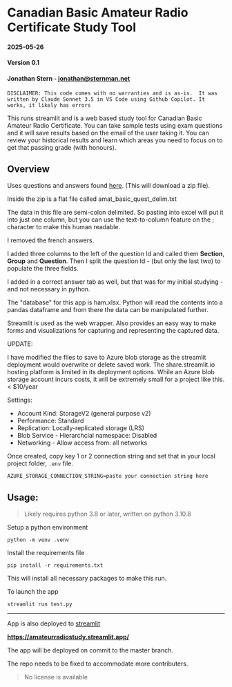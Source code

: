 # Canadian Basic Amateur Radio Certificate Study Tool

#### 2025-05-26
#### Version 0.1
#### Jonathan Stern - jonathan@sternman.net

 `DISCLAIMER: This code comes with no warranties and is as-is. 
 It was written by Claude Sonnet 3.5 in VS Code using Github Copilot.
 It works, it likely has errors`

This runs streamlit and is a web based study tool for Canadian Basic Amateur Radio Certificate.
You can take sample tests using exam questions and it will save results based on the email of the user taking it.
You can review your historical results and learn which areas you need to focus on to get that passing grade (with honours).

## Overview

Uses questions and answers found [here](https://apc-cap.ic.gc.ca/datafiles/amat_basic_quest.zip). (This will download a zip file).

Inside the zip is a flat file called amat_basic_quest_delim.txt

The data in this file are semi-colon delimited. So pasting into excel will put it into just one column, but you can use the text-to-column feature on the ; character to make this human readable.

I removed the french answers.

I added three columns to the left of the question Id and called them **Section**, **Group** and **Question**. Then I split the question Id - (but only the last two) to populate the three fields.

I added in a correct answer tab as well, but that was for my initial studying - and not necessary in python.

The "database" for this app is ham.xlsx. Python will read the contents into a pandas dataframe and from there the data can be manipulated further.

Streamlit is used as the web wrapper. Also provides an easy way to make forms and visualizations for capturing and representing the captured data.

UPDATE:

I have modified the files to save to Azure blob storage as the streamlit deployment would overwrite or delete saved work. The share.streamlit.io hosting platform is limited in its deployment options. While an Azure blob storage account incurs costs, it will be extremely small for a project like this. < $10/year

Settings:

- Account Kind: StorageV2 (general purpose v2)
- Performance: Standard
- Replication: Locally-replicated storage (LRS)
- Blob Service - Hierarchcial namespace: Disabled
- Networking - Allow access from: all networks

Once created, copy key 1 or 2 connection string and set that in your local project folder, `.env` file.

```AZURE_STORAGE_CONNECTION_STRING=paste your connection string here```

## Usage:

>Likely requires python 3.8 or later, written on python 3.10.8

Setup a python environment

```python -m venv .venv```

Install the requirements file

```pip install -r requirements.txt```

This will install all necessary packages to make this run.

To launch the app

```streamlit run test.py```

***

App is also deployed to [streamlit](https://amateurradiostudy.streamlit.app/)

__https://amateurradiostudy.streamlit.app/__

The app will be deployed on commit to the master branch.

The repo needs to be fixed to accommodate more contributers.


> No license is available



